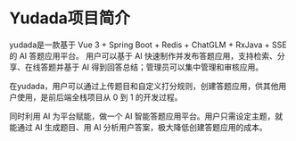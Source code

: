 # Yudada项目简介

yudada是一款基于 Vue 3 + Spring Boot + Redis + ChatGLM + RxJava + SSE 的 AI 答题应用平台。
用户可以基于 AI 快速制作并发布答题应用，支持检索、分享、在线答题并基于 AI 得到回答总结；管理员可以集中管理和审核应用。

在yudada，用户可以通过上传题目和自定义打分规则，创建答题应用，供其他用户使用，是前后端全栈项目从 0 到 1 的开发过程。

同时利用 AI 为平台赋能，做一个 AI 智能答题应用平台。用户只需设定主题，就能通过 AI 生成题目、用 AI 分析用户答案，极大降低创建答题应用的成本。